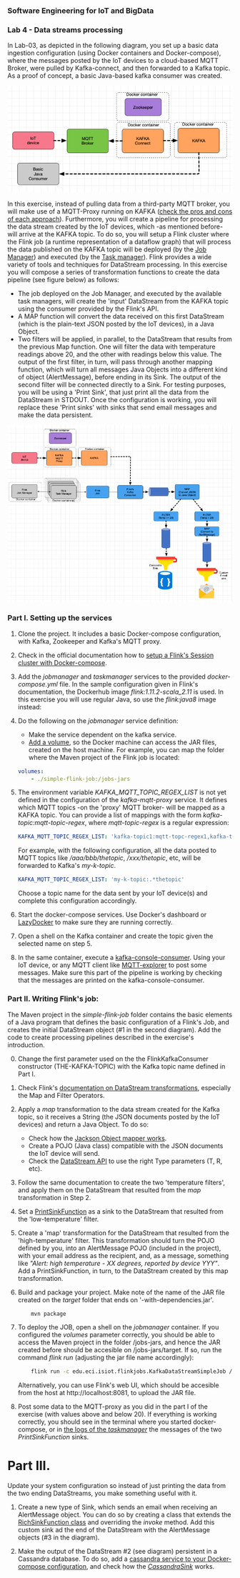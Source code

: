 ### Software Engineering for IoT and BigData
### Lab 4 - Data streams processing


In Lab-03, as depicted in the following diagram, you set up a basic data ingestion configuration (using Docker containers and Docker-compose), where the messages posted by the IoT devices to a cloud-based MQTT Broker, were pulled by Kafka-connect, and then forwarded to a Kafka topic. As a proof of concept, a basic Java-based kafka consumer was created.


![](img/lab3.png)

In this exercise, instead of pulling data from a third-party MQTT broker, you will make use of a MQTT-Proxy running on KAFKA ([check the pros and cons of each approach](https://www.confluent.io/blog/iot-streaming-use-cases-with-kafka-mqtt-confluent-and-waterstream/)).  Furthermore, you will create a pipeline for processing the data stream created by the IoT devices, which -as mentioned before- will arrive at the KAFKA topic. To do so, you will setup a Flink cluster where the Flink job (a runtime representation of a dataflow graph) that will process the data published on the KAFKA topic will be deployed (by the [Job Manager](https://ci.apache.org/projects/flink/flink-docs-stable/concepts/glossary.html#flink-jobmanager)) and  executed (by the [Task manager](https://ci.apache.org/projects/flink/flink-docs-stable/concepts/glossary.html#flink-taskmanager)). Flink provides a wide variety of tools and techniques for DataStream processing. In this exercise you will compose a series of transformation functions to create the data pipeline (see figure below) as follows:

* The job deployed on the Job Manager, and executed by the available task managers, will create the 'input' DataStream from the KAFKA topic using the consumer provided by the Flink's API.
* A MAP function will convert the data received on this first DataStream (which is  the plain-text JSON posted by the IoT devices), in a Java Object.
* Two filters will be applied, in parallel, to the DataStream that results from the previous Map function. One will filter the data with temperature readings above 20, and the other with readings below this value. The output of the first filter, in turn, will pass through another mapping function, which will turn all messages Java Objects into a different kind of object (AlertMessage), before ending in its Sink. The output of the second filter will be connected directly to a Sink. For testing purposes, you will be using a 'Print Sink', that just print all the data from the DataStream in STDOUT. Once the configuration is working, you will replace these 'Print sinks' with sinks that send email messages and make the data persistent.

![](img/lab4.png)




### Part I. Setting up the services

1. Clone the project. It includes a basic Docker-compose configuration, with Kafka, Zookeeper and Kafka's MQTT proxy.

2. Check in the official documentation how to [setup a Flink's Session cluster with Docker-compose](https://ci.apache.org/projects/flink/flink-docs-stable/ops/deployment/docker.html#session-cluster-with-docker-compose). 

3. Add the *jobmanager* and *taskmanager* services to the provided *docker-compose.yml* file. In the sample configuration given in Flink's documentation, the Dockerhub image *flink:1.11.2-scala_2.11* is used. In this exercise you will use regular Java, so use the *flink:java8* image instead:

4. Do the following on the *jobmanager* service definition:

	* Make the service dependent on the kafka service.
	* [Add a volume](https://docs.docker.com/storage/volumes/#use-a-volume-with-docker-compose), so the Docker machine can access the JAR files, created on the host machine. For example, you can map the folder where the Maven project of the Flink job is located:

	```yaml
    volumes:
        - ./simple-flink-job:/jobs-jars	
	```

5. The environment variable *KAFKA\_MQTT\_TOPIC\_REGEX\_LIST* is not yet defined in the configuration of the *kafka-mqtt-proxy* service. It defines which MQTT topics -on the 'proxy' MQTT broker- will be mapped as a KAFKA topic. You can provide a list of mappings with the form *kafka-topic:mqtt-topic-regex*, where *mqtt-topic-regex* is a regular expression:

	```yaml
	KAFKA_MQTT_TOPIC_REGEX_LIST: 'kafka-topic1:mqtt-topc-regex1,kafka-topic2:mqtt-topc-regex2'
	```

	For example, with the following configuration, all the data posted to MQTT topics like */aaa/bbb/thetopic*, */xxx/thetopic*, etc, will be forwarded to Kafka's *my-k-topic*.

	```yaml
	KAFKA_MQTT_TOPIC_REGEX_LIST: 'my-k-topic:.*thetopic'
	```
	Choose a topic name for the data sent by your IoT device(s) and complete this configuration accordingly.

6. Start the docker-compose services. Use Docker's dashboard or [LazyDocker](https://github.com/jesseduffield/lazydocker) to make sure they are running correctly. 

7. Open a shell on the Kafka container and create the topic given the selected name on step 5.

8. In the same container, execute a [kafka-console-consumer](https://docs.cloudera.com/runtime/7.2.1/kafka-managing/topics/kafka-manage-cli-consumer.html). Using your IoT device, or any MQTT client like [MQTT-explorer](http://mqtt-explorer.com/) to post some messages. Make sure this part of the pipeline is working by checking that the messages are printed on the kafka-console-consumer.


### Part II. Writing Flink's job:

The Maven project in the *simple-flink-job* folder contains the basic elements of a Java program that defines the basic configuration of a Flink's Job, and creates the initial DataStream object (#1 in the second diagram). Add the code to create processing pipelines described in the exercise's introduction.

0. Change the first parameter used on the the FlinkKafkaConsumer constructor (THE-KAFKA-TOPIC) with the Kafka topic name defined in Part I.
1. Check Flink's [documentation on DataStream transformations](https://ci.apache.org/projects/flink/flink-docs-stable/dev/stream/operators/), especially the Map and Filter Operators.
2. Apply a *map* transformation to the data stream created for the Kafka topic, so it receives a String (the JSON documents posted by the IoT devices)  and return a Java Object. To do so:
	* Check how the [Jackson Object mapper works](https://www.baeldung.com/jackson-object-mapper-tutorial).
	* Create a POJO (Java class) compatible with the JSON documents the IoT device will send.
	* Check the [DataStream API](https://ci.apache.org/projects/flink/flink-docs-master/api/java/org/apache/flink/streaming/api/datastream/DataStream.html) to use the right Type parameters (T, R, etc).

3. Follow the same documentation to create the two 'temperature filters', and apply them on the DataStream that resulted from the *map* transformation in Step 2.
4. Set a [PrintSinkFunction]() as a sink to the DataStream that resulted from the 'low-temperature' filter.
5. Create a 'map' transformation for the DataStream that resulted from the 'high-temperature' filter. This transformation should turn the POJO defined by you, into an AlertMessage POJO (included in the project), with your email address as the recipient, and, as a message, something like *"Alert: high temperature - XX degrees, reported by device YYY"*. Add a PrintSinkFunction, in turn, to the DataStream created by this map transformation.

6. Build and package your project. Make note of the name of the JAR file created on the *target* folder that ends on '-with-dependencies.jar'. 

	```bash
		mvn package
	```

7. To deploy the JOB, open a shell on the *jobmanager* container. If you configured the *volumes* parameter correctly, you should be able to access the Maven project in the folder /jobs-jars, and hence the JAR created before should be accesible on /jobs-jars/target. If so, run the command *flink run* (adjusting the jar file name accordingly):

	```bash
		flink run -c edu.eci.isiot.flinkjobs.KafkaDataStreamSimpleJob /jobs-jars/target/THE-NAME-OF-YOUR-JAR-FILE-jar-with-dependencies.jar

	```
	Alternatively, you can use Flink's web UI, which should be accesible from the host at http://localhost:8081, to upload the JAR file.

8. Post some data to the MQTT-proxy as you did in the part I of the exercise (with values above and below 20). If everything is working correctly, you should see in the terminal where you started docker-compose, or in [the logs of the *taskmanager*](https://docs.docker.com/engine/reference/commandline/logs/) the messages of the two *PrintSinkFunction* sinks.

# Part III.

Update your system configuration so instead of just printing the data from the two ending DataStreams, you make something useful with it. 

1. Create a new type of Sink, which sends an email when receiving an AlertMessage object. You can do so by creating a class that extends the [RichSinkFunction class](https://ci.apache.org/projects/flink/flink-docs-release-1.9/api/java/org/apache/flink/streaming/api/functions/sink/RichSinkFunction.html) and overriding the *invoke* method. Add this custom sink ad the end of the DataStream with the AlertMessage objects (#3 in the diagram).

2. Make the output of the DataStream #2 (see diagram) persistent in a Cassandra database. To do so, add a [cassandra service to your Docker-compose configuration](https://hub.docker.com/r/bitnami/cassandra/), and check how the [*CassandraSink*](https://ci.apache.org/projects/flink/flink-docs-stable/dev/connectors/cassandra.html) works. 

